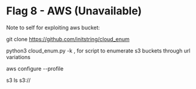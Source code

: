 # Flag 8 - AWS (Unavailable)

Note to self for exploiting aws bucket:

git clone https://github.com/initstring/cloud_enum

python3 cloud_enum.py -k <company>, for script to enumerate s3 buckets through url variations


aws configure --profile <company>


s3 ls s3://<bucket>
